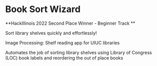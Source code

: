 # Book Sort Wizard

**HackIllinois 2022 Second Place Winner - Beginner Track
**

Sort library shelves quickly and effortlessly!

Image Processing: Shelf reading app for UIUC libraries

Automates the job of sorting library shelves using Library of Congress (LOC) book labels and reordering the out of place books
